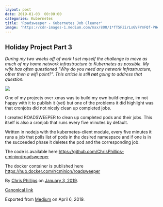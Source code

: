 ```yaml
---
layout: post
date: 2019-01-03  00:00:00
categories: Kubernetes
title: 'Roadsweeper - Kubernetes Job Cleaner'
image: 'https://cdn-images-1.medium.com/max/800/1*fT5FZirLsGVFYmFQf-PHew.png'
---
```

## Holiday Project Part 3

*During my two weeks off of work I set myself the challenge to move as
much of my home network infrastructure to Kubernetes as possible. My
wife has often questioned "Why do you need any network Infrastructure,
other then a wifi point?". This article is still* ***not*** *going to
address that question.*

![](https://cdn-images-1.medium.com/max/800/1*fT5FZirLsGVFYmFQf-PHew.png)

One of my projects over xmas was to build my own build engine, im not
happy with it to publish it (yet) but one of the problems it did
highlight was that cronjobs did not nicely clean up completed jobs.

I created ROADSWEEPER to clean up completed pods and their jobs. This
itself is also a cronjob that runs every five minutes by default.

Written in nodejs with the kubernetes-client module, every five minutes
it runs a job that polls list of pods in the desired namespace and if
one is in the succeeded phase it deletes the pod and the corresponding
job.

The code is available here
<https://github.com/ChrisPhillips-cminion/roadsweeper>

The docker container is published here
<https://hub.docker.com/r/cminion/roadsweeper>





By [Chris Phillips](https://medium.com/@cminion) on
[January 3, 2019](https://medium.com/p/790a359dfee2).

[Canonical
link](https://medium.com/@cminion/roadsweeper-kubernetes-job-cleaner-790a359dfee2)

Exported from [Medium](https://medium.com) on April 6, 2019.
